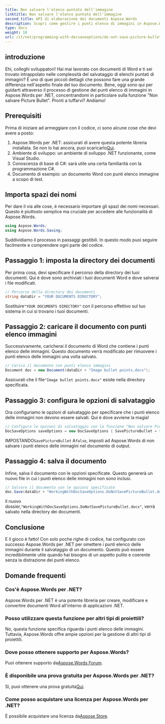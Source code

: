 ```yaml
---
title: Non salvare l'elenco puntato dell'immagine
linktitle: Non salvare l'elenco puntato dell'immagine
second_title: API di elaborazione dei documenti Aspose.Words
description: Scopri come gestire i punti elenco di immagini in Aspose.Words per .NET con la nostra guida passo passo. Semplifica la gestione dei documenti e crea documenti Word professionali senza sforzo.
type: docs
weight: 10
url: /it/net/programming-with-docsaveoptions/do-not-save-picture-bullet/
---
```

## introduzione

Ehi, colleghi sviluppatori! Hai mai lavorato con documenti di Word e ti sei trovato intrappolato nelle complessità del salvataggio di elenchi puntati di immagini? È uno di quei piccoli dettagli che possono fare una grande differenza nell'aspetto finale del tuo documento. Bene, oggi sono qui per guidarti attraverso il processo di gestione dei punti elenco di immagini in Aspose.Words per .NET, concentrandomi in particolare sulla funzione "Non salvare Picture Bullet". Pronti a tuffarvi? Andiamo!

## Prerequisiti

Prima di iniziare ad armeggiare con il codice, ci sono alcune cose che devi avere a posto:

1.  Aspose.Words per .NET: assicurati di avere questa potente libreria installata. Se non lo hai ancora, puoi scaricarlo[Qui](https://releases.aspose.com/words/net/).
2. Ambiente di sviluppo: un ambiente di sviluppo .NET funzionante, come Visual Studio.
3. Conoscenza di base di C#: sarà utile una certa familiarità con la programmazione C#.
4. Documento di esempio: un documento Word con punti elenco immagine a scopo di test.

## Importa spazi dei nomi

Per dare il via alle cose, è necessario importare gli spazi dei nomi necessari. Questo è piuttosto semplice ma cruciale per accedere alle funzionalità di Aspose.Words.

```csharp
using Aspose.Words;
using Aspose.Words.Saving;
```

Suddividiamo il processo in passaggi gestibili. In questo modo puoi seguire facilmente e comprendere ogni parte del codice.

## Passaggio 1: imposta la directory dei documenti

Per prima cosa, devi specificare il percorso della directory dei tuoi documenti. Qui è dove sono archiviati i tuoi documenti Word e dove salverai i file modificati.

```csharp
// Percorso della directory dei documenti
string dataDir = "YOUR DOCUMENTS DIRECTORY";
```

 Sostituire`"YOUR DOCUMENTS DIRECTORY"` con il percorso effettivo sul tuo sistema in cui si trovano i tuoi documenti.

## Passaggio 2: caricare il documento con punti elenco immagini

Successivamente, caricherai il documento di Word che contiene i punti elenco delle immagini. Questo documento verrà modificato per rimuovere i punti elenco delle immagini una volta salvato.

```csharp
// Carica il documento con punti elenco immagini
Document doc = new Document(dataDir + "Image bullet points.docx");
```

 Assicurati che il file`"Image bullet points.docx"` esiste nella directory specificata.

## Passaggio 3: configura le opzioni di salvataggio

Ora configuriamo le opzioni di salvataggio per specificare che i punti elenco delle immagini non devono essere salvati. Qui è dove avviene la magia!

```csharp
// Configura le opzioni di salvataggio con la funzione "Non salvare Picture Bullet".
DocSaveOptions saveOptions = new DocSaveOptions { SavePictureBullet = false };
```

 IMPOSTANDO`SavePictureBullet` A`false`, imposti ad Aspose.Words di non salvare i punti elenco delle immagini nel documento di output.

## Passaggio 4: salva il documento

Infine, salva il documento con le opzioni specificate. Questo genererà un nuovo file in cui i punti elenco delle immagini non sono inclusi.

```csharp
// Salvare il documento con le opzioni specificate
doc.Save(dataDir + "WorkingWithDocSaveOptions.DoNotSavePictureBullet.docx", saveOptions);
```

 Il nuovo dossier,`"WorkingWithDocSaveOptions.DoNotSavePictureBullet.docx"`, verrà salvato nella directory dei documenti.

## Conclusione

E il gioco è fatto! Con solo poche righe di codice, hai configurato con successo Aspose.Words per .NET per omettere i punti elenco delle immagini durante il salvataggio di un documento. Questo può essere incredibilmente utile quando hai bisogno di un aspetto pulito e coerente senza la distrazione dei punti elenco.

## Domande frequenti

### Cos'è Aspose.Words per .NET?
Aspose.Words per .NET è una potente libreria per creare, modificare e convertire documenti Word all'interno di applicazioni .NET.

### Posso utilizzare questa funzione per altri tipi di proiettili?
No, questa funzione specifica riguarda i punti elenco delle immagini. Tuttavia, Aspose.Words offre ampie opzioni per la gestione di altri tipi di proiettili.

### Dove posso ottenere supporto per Aspose.Words?
 Puoi ottenere supporto da[Aspose.Words Forum](https://forum.aspose.com/c/words/8).

### È disponibile una prova gratuita per Aspose.Words per .NET?
 Sì, puoi ottenere una prova gratuita[Qui](https://releases.aspose.com/).

### Come posso acquistare una licenza per Aspose.Words per .NET?
 È possibile acquistare una licenza da[Aspose Store](https://purchase.aspose.com/buy).
